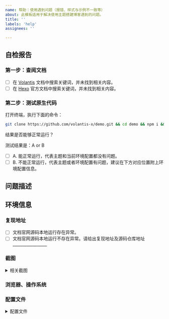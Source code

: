 ```yaml
---
name: 帮助：使用遇到问题（报错、样式与示例不一致等）
about: 此模板适用于解决使用主题搭建博客遇到的问题。
title: ''
labels: 'help'
assignees: ''

---
```


<!-- 如果您删除此模版，我们可能会在不进行调查的情况下关闭您的 Issue。 -->

## 自检报告

<!-- 如果您未按照模板中的步骤进行自检，我们可能不会阅读您的 Issue。 -->
<!-- 90% 的问题可通过自检解决。 -->

<!-- 将 [ ] 换成 [x] 来完成选择 -->

### 第一步：查阅文档 <!-- 60% 的问题通过这一步就解决了。 -->

- [ ] 在 [Volantis](https://volantis.js.org) 文档中搜索关键词，并未找到相关内容。
- [ ] 在 [Hexo](https://hexo.io/zh-cn/docs/) 官方文档中搜索关键词，并未找到相关内容。

### 第二步：测试原生代码 <!-- 30% 的问题通过这一步就解决了。 -->

打开终端，执行下面的命令：

```bash
git clone https://github.com/volantis-x/demo.git && cd demo && npm i && hexo s
```

结果是否能够正常运行？

测试结果是：A or B

- [ ] A. 能正常运行，代表主题和当前环境配置都没有问题。
- [ ] B. 不能正常运行，代表主题或者环境配置有问题，建议在下方对应位置附上环境配置信息。

## 问题描述

<!-- 尽可能详细地描述您的问题 如果您不能够详细描述，我们可能不会或者无法给出任何建议。-->

## 环境信息 <!-- 请务必提供以下信息 -->

### 复现地址
<!-- 如果使用文档官网源码本地运行也存在异常，可以不用提供复现地址。 -->
- [ ] 文档官网源码本地运行存在异常。
- [ ] 文档官网源码本地运行不存在异常。请给出复现地址及源码仓库地址 _________________

### 截图
<!-- 不同系统、浏览器效果可能不同，提供截图有助于发现问题。 -->
<details><summary>相关截图</summary>

<!-- 在这里粘贴截图 -->

</details>

### 浏览器、操作系统

### 配置文件 <!-- 要求提供时再回来补全即可，如果想快速解决问题，可以直接写上 -->
<details><summary>配置文件</summary>

#### 站点配置文件
```yml
在这里粘贴 `blog/_config.yml` 中修改过的部分
```

#### 主题配置文件
```yml
在这里粘贴 `themes/volantis/_config.yml` 中修改过的部分
```

#### node.js & npm
```
在这里粘贴 `node -v && npm -v` 输出的信息
```

#### package.json
```
在这里粘贴 `npm ls --depth 0` 输出的信息
```

</details>
